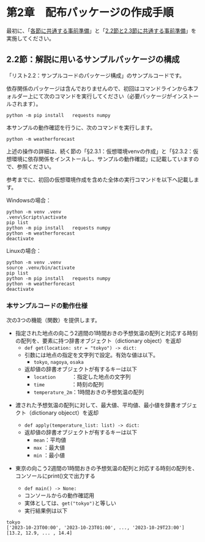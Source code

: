 # 第2章　配布パッケージの作成手順

最初に、「[各節に共通する事前準備](../README.md#各節に共通する事前準備)」と「[2.2節と2.3節に共通する事前準備](#22節と23節に共通する事前準備)」を実施してください。



## 2.2節：解説に用いるサンプルパッケージの構成

「リスト2.2：サンプルコードのパッケージ構成」のサンプルコードです。

依存関係のパッケージは含んでおりませんので、初回はコマンドラインから本フォルダー上にて次のコマンドを実行してください（必要パッケージがインストールされます）。

```
python -m pip install   requests numpy
```

本サンプルの動作確認を行うに、次のコマンドを実行します。

```
python -m weatherforecast
```


上述の操作の詳細は、続く節の「§2.3.1：仮想環境venvの作成」と「§2.3.2：仮想環境に依存関係をインストールし、サンプルの動作確認」に記載していますので、参照ください。

参考までに、初回の仮想環境作成を含めた全体の実行コマンドを以下へ記載します。

Windowsの場合：
```
python -m venv .venv
.venv\Scripts\activate
pip list
python -m pip install   requests numpy
python -m weatherforecast
deactivate
```

Linuxの場合：
```
python -m venv .venv
source .venv/bin/activate
pip list
python -m pip install   requests numpy
python -m weatherforecast
deactivate
```



### 本サンプルコードの動作仕様

次の3つの機能（関数）を提供します。

* 指定された地点の向こう2週間の1時間おきの予想気温の配列と対応する時刻の配列を、要素に持つ辞書オブジェクト（dictionary object）を返却
    * `def get(location: str = "tokyo") -> dict:`
    * 引数には地点の指定を文字列で設定。有効な値は以下。
      * `tokyo`, `nagoya`, `osaka`
    * 返却値の辞書オブジェクトが有するキーは以下
      * `location`　　　：指定した地点の文字列
      * `time`　　　　　：時刻の配列
      * `temperature_2m`：1時間おきの予想気温の配列      
<!-- 有効な文字列を返却する関数を定義するべき -->

* 渡された予想気温の配列に対して、最大値、平均値、最小値を辞書オブジェクト（dictionary objecct）を返却
    * `def apply(temperature_list: list) -> dict:`
    * 返却値の辞書オブジェクトが有するキーは以下
        * `mean`：平均値
        * `max` ：最大値
        * `min` ：最小値

* 東京の向こう2週間の1時間おきの予想気温の配列と対応する時刻の配列を、コンソールにprint()文で出力する
  * `def main() -> None:`
  * コンソールからの動作確認用
  * 実体としては、`get("tokyo")`と等しい
  * 実行結果例は以下

```
tokyo
['2023-10-23T00:00', '2023-10-23T01:00', ..., '2023-10-29T23:00']
[13.2, 12.9, ... , 14.4]
```



